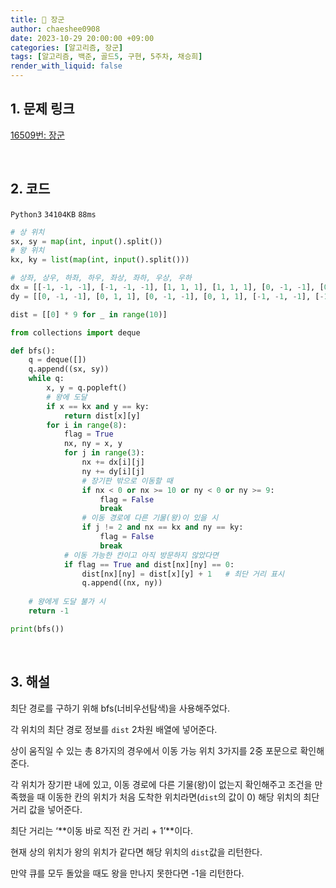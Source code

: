 ```yaml
---
title: 🐹 장군
author: chaeshee0908
date: 2023-10-29 20:00:00 +09:00
categories: [알고리즘, 장군]
tags: [알고리즘, 백준, 골드5, 구현, 5주차, 채승희]
render_with_liquid: false
---
```


## 1. 문제 링크

[16509번: 장군](https://www.acmicpc.net/problem/16509)

<br>

## 2. 코드

`Python3` `34104KB` `88ms`

```python
# 상 위치
sx, sy = map(int, input().split())
# 왕 위치
kx, ky = list(map(int, input().split()))

# 상좌, 상우, 하좌, 하우, 좌상, 좌하, 우상, 우하
dx = [[-1, -1, -1], [-1, -1, -1], [1, 1, 1], [1, 1, 1], [0, -1, -1], [0, 1, 1], [0, -1, -1], [0, 1, 1]]
dy = [[0, -1, -1], [0, 1, 1], [0, -1, -1], [0, 1, 1], [-1, -1, -1], [-1, -1, -1], [1, 1, 1], [1, 1, 1]]

dist = [[0] * 9 for _ in range(10)]

from collections import deque

def bfs():
    q = deque([])
    q.append((sx, sy))
    while q:
        x, y = q.popleft()
        # 왕에 도달
        if x == kx and y == ky:
            return dist[x][y]
        for i in range(8):
            flag = True
            nx, ny = x, y
            for j in range(3):
                nx += dx[i][j]
                ny += dy[i][j]
                # 장기판 밖으로 이동할 때
                if nx < 0 or nx >= 10 or ny < 0 or ny >= 9:
                    flag = False
                    break
                # 이동 경로에 다른 기물(왕)이 있을 시
                if j != 2 and nx == kx and ny == ky:
                    flag = False
                    break
            # 이동 가능한 칸이고 아직 방문하지 않았다면
            if flag == True and dist[nx][ny] == 0:
                dist[nx][ny] = dist[x][y] + 1   # 최단 거리 표시 
                q.append((nx, ny))
        
    # 왕에게 도달 불가 시
    return -1

print(bfs())

```

<br>

## 3. 해설

최단 경로를 구하기 위해 bfs(너비우선탐색)을 사용해주었다. 

각 위치의 최단 경로 정보를 `dist` 2차원 배열에 넣어준다.

상이 움직일 수 있는 총 8가지의 경우에서 이동 가능 위치 3가지를 2중 포문으로 확인해준다.

각 위치가 장기판 내에 있고, 이동 경로에 다른 기물(왕)이 없는지 확인해주고 조건을 만족했을 때 이동한 칸의 위치가 처음 도착한 위치라면(`dist`의 값이 0) 해당 위치의 최단 거리 값을 넣어준다. 

최단 거리는 ‘**이동 바로 직전 칸 거리 + 1’**이다. 

현재 상의 위치가 왕의 위치가 같다면 해당 위치의 `dist`값을 리턴한다. 

만약 큐를 모두 돌았을 때도 왕을 만나지 못한다면 -1을 리턴한다.